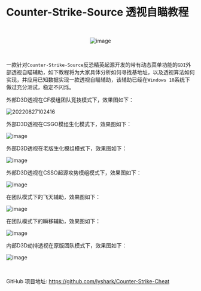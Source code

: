 # Counter-Strike-Source 透视自瞄教程

<br>

<div align=center>

![image](https://user-images.githubusercontent.com/52789403/202633078-fe49cc81-f335-432b-be63-3d09b15d666a.png)

</div>

<br>

一款针对`Counter-Strike-Source`反恐精英起源开发的带有动态菜单功能的`GDI`外部透视自瞄辅助，如下教程将为大家具体分析如何寻找基地址，以及透视算法如何实现，并应用已知数据实现一款透视自瞄辅助，该辅助已经在`Windows 10`系统下做过充分测试，稳定不闪烁。

外部D3D透视在CF模组团队竞技模式下，效果图如下：

![20220827102416](https://user-images.githubusercontent.com/52789403/187010712-4a9c4eb3-8ea7-4de8-9b09-175126a96559.png)

外部D3D透视在CSGO模组生化模式下，效果图如下：

![image](https://user-images.githubusercontent.com/52789403/190644699-615c9129-cfe4-4d96-b1c4-5cfd93b5dbb3.png)

外部D3D透视在老版生化模组模式下，效果图如下：

![image](https://user-images.githubusercontent.com/52789403/190884474-6be3fe4d-4cbd-43a6-beaa-0f310f747076.png)

外部D3D透视在CSSO起源攻势模组模式下，效果图如下：

![image](https://user-images.githubusercontent.com/52789403/190888029-db8b5718-d2da-411f-983b-137dd8a9beaa.png)

在团队模式下的飞天辅助，效果图如下：

![image](https://user-images.githubusercontent.com/52789403/190657752-bd6b0a48-ecf7-4001-8361-02fbb2e0e02e.png)

在团队模式下的瞬移辅助，效果图如下：

![image](https://user-images.githubusercontent.com/52789403/190657965-d641a07d-d444-4252-96cf-29005e0f7d9c.png)

内部D3D劫持透视在原版团队模式下，效果图如下：

![image](https://user-images.githubusercontent.com/52789403/190886465-519c12e7-966e-40cc-9dab-c337994c2341.png)

<br>

GitHub 项目地址: https://github.com/lyshark/Counter-Strike-Cheat
